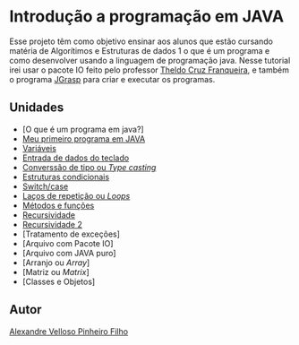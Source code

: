 # Introdução a programação em JAVA

Esse projeto têm como objetivo ensinar aos alunos que estão cursando matéria de Algorítimos e Estruturas de dados 1 o que é um programa e como desenvolver usando a linguagem de programação java.
Nesse tutorial irei usar o pacote IO feito pelo professor [Theldo Cruz Franqueira](http://lattes.cnpq.br/3356241223151750), e também o programa [JGrasp](http://www.jgrasp.org/index.html) para criar e executar os programas.

## Unidades

* [O que é um programa em java?]
* [Meu primeiro programa em JAVA](https://github.com/AlexandreVelloso/Introducao_JAVA/tree/master/Primeiro%20Programa)
* [Variáveis](https://github.com/AlexandreVelloso/Introducao_JAVA/tree/master/Variaveis)
* [Entrada de dados do teclado](https://github.com/AlexandreVelloso/Introducao_JAVA/tree/master/Entrada%20de%20dados)
* [Converssão de tipo ou *Type casting*](https://github.com/AlexandreVelloso/Introducao_JAVA/tree/master/Converssao)
* [Estruturas condicionais](https://github.com/AlexandreVelloso/Introducao_JAVA/tree/master/Estruturas%20condicionais)
* [Switch/case](https://github.com/AlexandreVelloso/Introducao_JAVA/tree/master/Switch%20case)
* [Laços de repetição ou *Loops*](https://github.com/AlexandreVelloso/Introducao_JAVA/tree/master/Loop)
* [Métodos e funções](https://github.com/AlexandreVelloso/Introducao_JAVA/tree/master/Metodos%20e%20funcoes)
* [Recursividade](https://github.com/AlexandreVelloso/Introducao_JAVA/tree/master/Recursividade)
* [Recursividade 2](https://github.com/AlexandreVelloso/Introducao_JAVA/tree/master/Recursividade2)
* [Tratamento de exceções]
* [Arquivo com Pacote IO]
* [Arquivo com JAVA puro]
* [Arranjo ou *Array*]
* [Matriz ou *Matrix*]
* [Classes e Objetos] 

## Autor

[Alexandre Velloso Pinheiro Filho](https://github.com/AlexandreVelloso)
